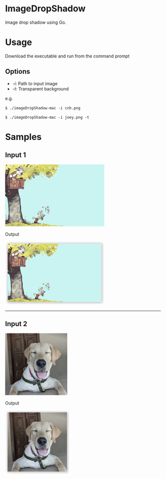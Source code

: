 # ImageDropShadow

Image drop shadow using Go.

# Usage

Download the executable and run from the command prompt

## Options

* _-i_: Path to input image
* _-t_: Transparent background

e.g.

```
$ ./imageDropShadow-mac -i cnh.png
```

```
$ ./imageDropShadow-mac -i joey.png -t
```

# Samples

## Input 1

<img src="images/cnh.png" alt="Calvin And Hobbes" height="200px">

Output

<img src="images/cnh-out.png" alt="Calvin And Hobbes" height="208px">

---

## Input 2

<img src="images/joey.png" alt="Joey" height="200px">

Output

<img src="images/joey-out.png" alt="Joey" height="210px">